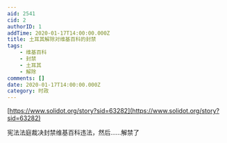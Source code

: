 ```yaml
---
aid: 2541
cid: 2
authorID: 1
addTime: 2020-01-17T14:00:00.000Z
title: 土耳其解除对维基百科的封禁
tags:
    - 维基百科
    - 封禁
    - 土耳其
    - 解除
comments: []
date: 2020-01-17T14:00:00.000Z
category: 时政
---
```


[https://www.solidot.org/story?sid=63282](https://www.solidot.org/story?sid=63282)

宪法法庭裁决封禁维基百科违法，然后……解禁了

